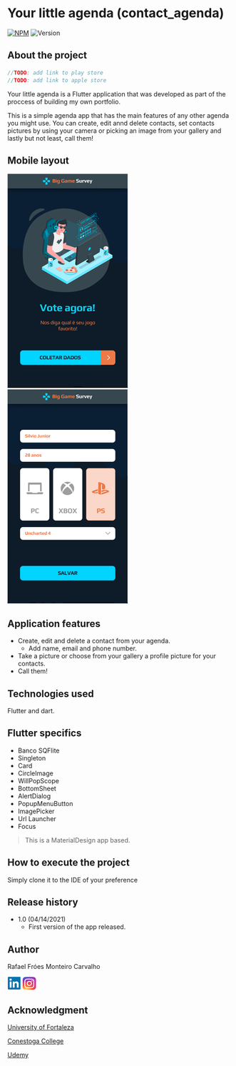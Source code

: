 # Your little agenda (contact_agenda) 
[![NPM](https://img.shields.io/npm/l/react)](https://github.com/rafroes1/generalAppInfos/blob/main/LICENSE) ![Version](https://img.shields.io/badge/version-v1.0-orange)

## About the project

```Java
//TODO: add link to play store
//TODO: add link to apple store
```
Your little agenda is a Flutter application that was developed as part of the proccess of building my own portfolio.

This is a simple agenda app that has the main features of any other agenda you might use. You can create, edit annd delete contacts, set contacts pictures by using your camera or picking an image from your gallery and lastly but not least, call them!

## Mobile layout
![Mobile 1](https://github.com/acenelio/assets/raw/main/sds1/mobile1.png) ![Mobile 2](https://github.com/acenelio/assets/raw/main/sds1/mobile2.png)

## Application features

- Create, edit and delete a contact from your agenda.
  - Add name, email and phone number. 
- Take a picture or choose from your gallery a profile picture for your contacts.
- Call them!

## Technologies used

Flutter and dart.

## Flutter specifics

- Banco SQFlite
- Singleton
- Card
- CircleImage
- WillPopScope
- BottomSheet
- AlertDialog
- PopupMenuButton
- ImagePicker
- Url Launcher
- Focus

> This is a MaterialDesign app based.

## How to execute the project

Simply clone it to the IDE of your preference 


## Release history

- 1.0 (04/14/2021)
    - First version of the app released.

## Author

Rafael Fróes Monteiro Carvalho

[![Linkedin](https://github.com/rafroes1/generalAppInfos/blob/main/assets/linkedin%20logo.png)](https://www.linkedin.com/in/rafaelfroescarvalho/)
[![Instagram](https://github.com/rafroes1/generalAppInfos/blob/main/assets/instagram%20logo.png)](https://www.instagram.com/rafafrs/)

## Acknowledgment

[University of Fortaleza](http://www.unifor.br)

[Conestoga College](http://www.conestogac.on.ca)

[Udemy](http://www.udemy.com.br)

